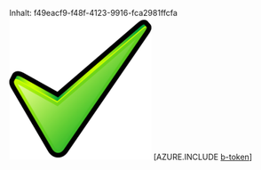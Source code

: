 Inhalt: f49eacf9-f48f-4123-9916-fca2981ffcfa![Bild](c05351d3-8efa-49de-8a8a-c93b49cccbec.png)
[AZURE.INCLUDE [b-token](19ca81c2-b7a7-4fe3-a042-a9fb673e429a.md)]
